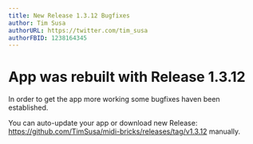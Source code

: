 ```yaml
---
title: New Release 1.3.12 Bugfixes
author: Tim Susa
authorURL: https://twitter.com/tim_susa
authorFBID: 1238164345
---
```


# App was rebuilt with Release 1.3.12

In order to get the app more working some bugfixes haven been established.

You can auto-update your app or download new Release: https://github.com/TimSusa/midi-bricks/releases/tag/v1.3.12 manually.

